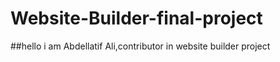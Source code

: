 # Website-Builder-final-project

##hello i am Abdellatif Ali,contributor in website builder project
